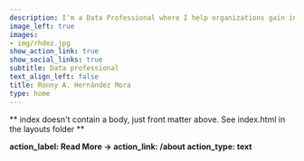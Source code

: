 ```yaml
---
description: I’m a Data Professional where I help organizations gain insights from their data, develop data products, learn R and obtain the best practices for data science. I’m a RStudio certified trainer, I like to teach , share and collaborate with others so I co-organize events with Data Latam or by my own.
image_left: true
images:
- img/rhdez.jpg
show_action_link: true
show_social_links: true
subtitle: Data professional
text_align_left: false
title: Ronny A. Hernández Mora
type: home
---
```


** index doesn't contain a body, just front matter above.
See index.html in the layouts folder **

**action_label: Read More &rarr;
action_link: /about
action_type: text**

